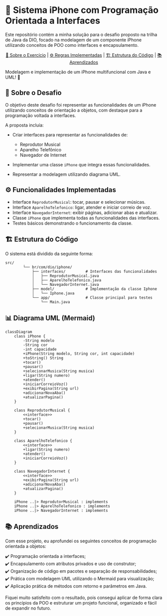 # 📱 Sistema iPhone com Programação Orientada a Interfaces

Este repositório contém a minha solução para o desafio proposto na trilha de Java da DIO, focado na modelagem de um componente iPhone utilizando conceitos de POO como interfaces e encapsulamento.

<p align="center" dir="auto">
  <a href="#-sobre-o-desafio">📒 Sobre o Exercício<a/> |
  <a href="#️-funcionalidades-implementadas">⚙️ Regras Implementadas</a> |
  <a href="#️-estrutura-do-código">🏗️ Estrutura do Código</a> |
  <a href="#-aprendizados">📚 Aprendizados</a>
</p>

Modelagem e implementação de um iPhone multifuncional com Java e UML! 🚀

## 📒 Sobre o Desafio

O objetivo deste desafio foi representar as funcionalidades de um iPhone utilizando conceitos de orientação a objetos, com destaque para a programação voltada a interfaces.

A proposta incluía:

- Criar interfaces para representar as funcionalidades de:

  - Reprodutor Musical
  - Aparelho Telefônico
  - Navegador de Internet

- Implementar uma classe `iPhone` que integra essas funcionalidades.
- Representar a modelagem utilizando diagrama UML.

## ⚙️ Funcionalidades Implementadas

- Interface `ReprodutorMusical`: tocar, pausar e selecionar músicas.
- Interface `AparelhoTelefonico`: ligar, atender e iniciar correio de voz.
- Interface `NavegadorInternet`: exibir páginas, adicionar abas e atualizar.
- Classe `iPhone` que implementa todas as funcionalidades das interfaces.
- Testes básicos demonstrando o funcionamento da classe.

## 🏗️ Estrutura do Código

O sistema está dividido da seguinte forma:

```
src/
        └── br/com/dio/iphone/
            ├── interfaces/         # Interfaces das funcionalidades
            │   ├── ReprodutorMusical.java
            │   ├── AparelhoTelefonico.java
            │   └── NavegadorInternet.java
            ├── model/              # Implementação da classe Iphone
            │   └── Iphone.java
            └── app/                # Classe principal para testes
                └── Main.java
```

## 📊 Diagrama UML (Mermaid)

```mermaid
classDiagram
    class iPhone {
        -String modelo
        -String cor
        -int capacidade
        +iPhone(String modelo, String cor, int capacidade)
        +toString() String
        +tocar()
        +pausar()
        +selecionarMusica(String musica)
        +ligar(String numero)
        +atender()
        +iniciarCorreioVoz()
        +exibirPagina(String url)
        +adicionarNovaAba()
        +atualizarPagina()
    }

    class ReprodutorMusical {
        <<interface>>
        +tocar()
        +pausar()
        +selecionarMusica(String musica)
    }

    class AparelhoTelefonico {
        <<interface>>
        +ligar(String numero)
        +atender()
        +iniciarCorreioVoz()
    }

    class NavegadorInternet {
        <<interface>>
        +exibirPagina(String url)
        +adicionarNovaAba()
        +atualizarPagina()
    }

    iPhone ..|> ReprodutorMusical : implements
    iPhone ..|> AparelhoTelefonico : implements
    iPhone ..|> NavegadorInternet : implements
```

## 📚 Aprendizados

Com esse projeto, eu aprofundei os seguintes conceitos de programação orientada a objetos:

✔️ Programação orientada a interfaces; <br>
✔️ Encapsulamento com atributos privados e uso de construtor; <br>
✔️ Organização de código em pacotes e separação de responsabilidades; <br>
✔️ Prática com modelagem UML utilizando o Mermaid para visualização; <br>
✔️ Aplicação prática de métodos com retorno e parâmetros em Java.

Fiquei muito satisfeito com o resultado, pois consegui aplicar de forma clara os princípios da POO e estruturar um projeto funcional, organizado e fácil de expandir no futuro.

